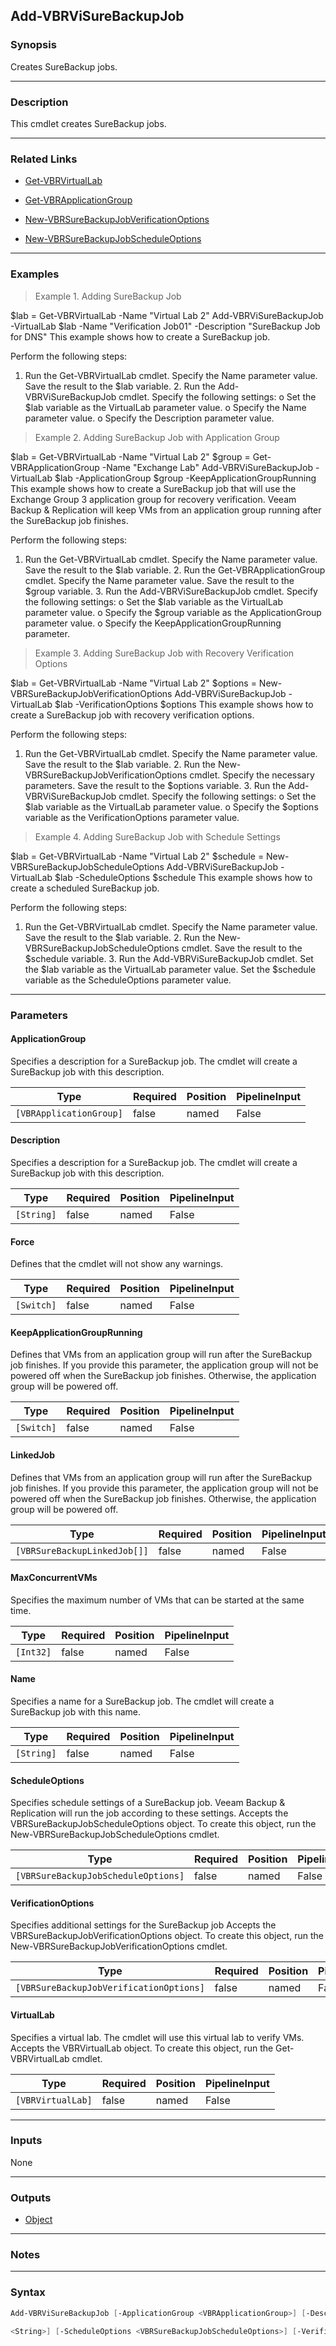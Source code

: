 Add-VBRViSureBackupJob
----------------------

### Synopsis
Creates SureBackup jobs.

---

### Description

This cmdlet creates SureBackup jobs.

---

### Related Links
* [Get-VBRVirtualLab](Get-VBRVirtualLab)

* [Get-VBRApplicationGroup](Get-VBRApplicationGroup)

* [New-VBRSureBackupJobVerificationOptions](New-VBRSureBackupJobVerificationOptions)

* [New-VBRSureBackupJobScheduleOptions](New-VBRSureBackupJobScheduleOptions)

---

### Examples
> Example 1. Adding SureBackup Job

$lab = Get-VBRVirtualLab -Name "Virtual Lab 2"
Add-VBRViSureBackupJob -VirtualLab $lab -Name "Verification Job01" -Description "SureBackup Job for DNS"
This example shows how to create a SureBackup job.

Perform the following steps:

1. Run the Get-VBRVirtualLab cmdlet. Specify the Name parameter value. Save the result to the $lab variable.   2. Run the Add-VBRViSureBackupJob cmdlet. Specify the following settings:      o Set the $lab variable as the VirtualLab parameter value.      o Specify the Name parameter value.      o Specify the Description parameter value.
> Example 2. Adding SureBackup Job with Application Group

$lab = Get-VBRVirtualLab -Name "Virtual Lab 2"
$group = Get-VBRApplicationGroup -Name "Exchange Lab"
Add-VBRViSureBackupJob -VirtualLab $lab -ApplicationGroup $group -KeepApplicationGroupRunning
This example shows how to create a SureBackup job that will use the Exchange Group 3 application group for recovery verification. Veeam Backup & Replication will keep VMs from an application group running after the SureBackup job finishes.

Perform the following steps:

1. Run the Get-VBRVirtualLab cmdlet. Specify the Name parameter value. Save the result to the $lab variable.   2. Run the Get-VBRApplicationGroup cmdlet. Specify the Name parameter value. Save the result to the $group variable.   3. Run the Add-VBRViSureBackupJob cmdlet. Specify the following settings:      o Set the $lab variable as the VirtualLab parameter value.      o Specify the $group variable as the ApplicationGroup parameter value.      o Specify the KeepApplicationGroupRunning parameter.
> Example 3. Adding SureBackup Job with Recovery Verification Options

$lab = Get-VBRVirtualLab -Name "Virtual Lab 2"
$options = New-VBRSureBackupJobVerificationOptions
Add-VBRViSureBackupJob -VirtualLab $lab -VerificationOptions $options
This example shows how to create a SureBackup job with recovery verification options.

Perform the following steps:

1. Run the Get-VBRVirtualLab cmdlet. Specify the Name parameter value. Save the result to the $lab variable.   2. Run the New-VBRSureBackupJobVerificationOptions cmdlet. Specify the necessary parameters. Save the result to the $options variable.   3. Run the Add-VBRViSureBackupJob cmdlet. Specify the following settings:      o Set the $lab variable as the VirtualLab parameter value.      o Specify the $options variable as the VerificationOptions parameter value.
> Example 4. Adding SureBackup Job with Schedule Settings

$lab = Get-VBRVirtualLab -Name "Virtual Lab 2"
$schedule = New-VBRSureBackupJobScheduleOptions
Add-VBRViSureBackupJob -VirtualLab $lab -ScheduleOptions $schedule
This example shows how to create a scheduled SureBackup job.

Perform the following steps:

1. Run the Get-VBRVirtualLab cmdlet. Specify the Name parameter value. Save the result to the $lab variable.   2. Run the New-VBRSureBackupJobScheduleOptions cmdlet. Save the result to the $schedule variable.   3. Run the Add-VBRViSureBackupJob cmdlet. Set the $lab variable as the VirtualLab parameter value. Set the $schedule variable as the ScheduleOptions parameter value.

---

### Parameters
#### **ApplicationGroup**
Specifies a description for a SureBackup job. The cmdlet will create a SureBackup job with this description.

|Type                   |Required|Position|PipelineInput|
|-----------------------|--------|--------|-------------|
|`[VBRApplicationGroup]`|false   |named   |False        |

#### **Description**
Specifies a description for a SureBackup job. The cmdlet will create a SureBackup job with this description.

|Type      |Required|Position|PipelineInput|
|----------|--------|--------|-------------|
|`[String]`|false   |named   |False        |

#### **Force**
Defines that the cmdlet will not show any warnings.

|Type      |Required|Position|PipelineInput|
|----------|--------|--------|-------------|
|`[Switch]`|false   |named   |False        |

#### **KeepApplicationGroupRunning**
Defines that VMs from an application group will run after the SureBackup job finishes. If you provide this parameter, the application group will not be powered off when the SureBackup job finishes. Otherwise, the application group will be powered off.

|Type      |Required|Position|PipelineInput|
|----------|--------|--------|-------------|
|`[Switch]`|false   |named   |False        |

#### **LinkedJob**
Defines that VMs from an application group will run after the SureBackup job finishes. If you provide this parameter, the application group will not be powered off when the SureBackup job finishes. Otherwise, the application group will be powered off.

|Type                        |Required|Position|PipelineInput|
|----------------------------|--------|--------|-------------|
|`[VBRSureBackupLinkedJob[]]`|false   |named   |False        |

#### **MaxConcurrentVMs**
Specifies the maximum number of VMs that can be started at the same time.

|Type     |Required|Position|PipelineInput|
|---------|--------|--------|-------------|
|`[Int32]`|false   |named   |False        |

#### **Name**
Specifies a name for a SureBackup job. The cmdlet will create a SureBackup job with this name.

|Type      |Required|Position|PipelineInput|
|----------|--------|--------|-------------|
|`[String]`|false   |named   |False        |

#### **ScheduleOptions**
Specifies schedule settings of a SureBackup job. Veeam Backup & Replication will run the job according to these settings. Accepts the VBRSureBackupJobScheduleOptions object. To create this object, run the New-VBRSureBackupJobScheduleOptions cmdlet.

|Type                               |Required|Position|PipelineInput|
|-----------------------------------|--------|--------|-------------|
|`[VBRSureBackupJobScheduleOptions]`|false   |named   |False        |

#### **VerificationOptions**
Specifies additional settings for the SureBackup job Accepts the VBRSureBackupJobVerificationOptions object. To create this object, run the New-VBRSureBackupJobVerificationOptions cmdlet.

|Type                                   |Required|Position|PipelineInput|
|---------------------------------------|--------|--------|-------------|
|`[VBRSureBackupJobVerificationOptions]`|false   |named   |False        |

#### **VirtualLab**
Specifies a virtual lab. The cmdlet will use this virtual lab to verify VMs. Accepts the VBRVirtualLab object. To create this object, run the Get-VBRVirtualLab cmdlet.

|Type             |Required|Position|PipelineInput|
|-----------------|--------|--------|-------------|
|`[VBRVirtualLab]`|false   |named   |False        |

---

### Inputs
None

---

### Outputs
* [Object](https://learn.microsoft.com/en-us/dotnet/api/System.Object)

---

### Notes

---

### Syntax
```PowerShell
Add-VBRViSureBackupJob [-ApplicationGroup <VBRApplicationGroup>] [-Description <String>] [-Force] [-KeepApplicationGroupRunning] [-LinkedJob <VBRSureBackupLinkedJob[]>] [-MaxConcurrentVMs <Int32>] [-Name 
```
```PowerShell
<String>] [-ScheduleOptions <VBRSureBackupJobScheduleOptions>] [-VerificationOptions <VBRSureBackupJobVerificationOptions>] [-VirtualLab <VBRVirtualLab>] [<CommonParameters>]
```
